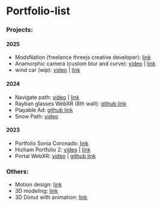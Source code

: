 # Portfolio-list

### Projects:
#### 2025
- ModsNation (freelance threejs creative developer): [link](https://www.modsnation.com/)
- Anamorphic camera (custom blur and curve):
[video](https://www.linkedin.com/posts/hicham-zaadla_threejs-threejsjourney-webgl-activity-7289308550240116736-HKPV?utm_source=share&utm_medium=member_desktop&rcm=ACoAAD4vSWkBvamRhdgPRQYy4-Sz55gDZNw2KQQ)
| [link](https://custom-blur.vercel.app/)
- wind car (wip):
[video](https://www.linkedin.com/posts/hicham-zaadla_threejs-threejsjourney-webgl-activity-7337120737998041090-0AYB?utm_source=share&utm_medium=member_desktop&rcm=ACoAAD4vSWkBvamRhdgPRQYy4-Sz55gDZNw2KQQ)
| [link](https://car-wind.vercel.app/)
#### 2024
- Navigate path:
[video](https://www.linkedin.com/posts/hicham-zaadla_3d-city-prt2-qwertyarrow-keys-control-activity-7198752750828933122-LW75?utm_source=share&utm_medium=member_desktop&rcm=ACoAAD4vSWkBvamRhdgPRQYy4-Sz55gDZNw2KQQ)
| [link](https://castle-six.vercel.app/)
- Rayban glasses WebXR (8th wall):
  [github link](https://github.com/Hicham2012/rayban)
- Playable Ad: [github link](https://github.com/Hicham2012/Quiet)
- Snow Path:
[video](https://www.linkedin.com/posts/hicham-zaadla_threejs-threejsjourney-webgl-activity-7240455487077453825-6CrM?utm_source=share&utm_medium=member_desktop&rcm=ACoAAD4vSWkBvamRhdgPRQYy4-Sz55gDZNw2KQQ)
#### 2023
- Portfolio Sonia Coronado: [link](https://portfolio-sonia-coronado.vercel.app/)
- Hicham Portfolio 2:
[video](https://www.linkedin.com/posts/hicham-zaadla_adding-webgl-to-my-personal-website-wip-activity-7119095590864478208-q9-c?utm_source=share&utm_medium=member_desktop&rcm=ACoAAD4vSWkBvamRhdgPRQYy4-Sz55gDZNw2KQQ)
| [link](https://3d-zaadla.vercel.app/)
- Portal WebXR:
[video](https://www.linkedin.com/posts/hicham-zaadla_finished-my-first-experiment-on-webxr-as-activity-7099901493876514817-Ga69?utm_source=share&utm_medium=member_desktop&rcm=ACoAAD4vSWkBvamRhdgPRQYy4-Sz55gDZNw2KQQ)
| [github link](https://github.com/Hicham2012/Portal_SceneXR/tree/main)

### Others:
- Motion design: [link](https://www.linkedin.com/posts/hicham-zaadla_learning-some-motion-design-this-week-and-activity-7192948599515693056-fzwW?utm_source=share&utm_medium=member_desktop&rcm=ACoAAD4vSWkBvamRhdgPRQYy4-Sz55gDZNw2KQQ)
- 3D modeling: [link](https://www.linkedin.com/posts/hicham-zaadla_3d-blender-meme-activity-7291821750621777920-q2tk?utm_source=share&utm_medium=member_desktop&rcm=ACoAAD4vSWkBvamRhdgPRQYy4-Sz55gDZNw2KQQ)
- 3D Donut with animation: [link](https://dribbble.com/shots/21886870-Donut-final-touch)
